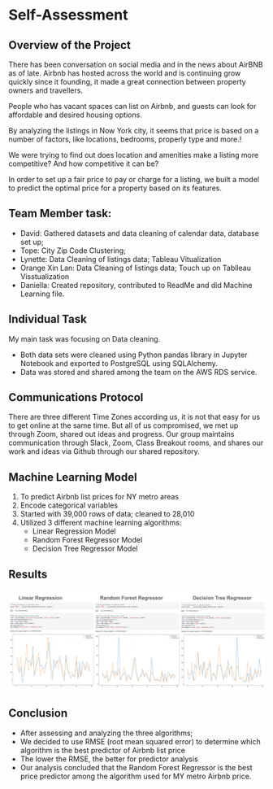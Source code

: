 # Self-Assessment

## Overview of the Project

There has been conversation on social media and in the news about AirBNB as of late. Airbnb has hosted across the world and is continuing grow quickly since it founding, it made a great connection between property owners and travellers.

People who has vacant spaces can list on Airbnb, and guests can look for affordable and desired housing options.

By analyzing the listings in Now York city,  it seems that price is based on a number of factors, like locations, bedrooms, properly type and more.!

We were trying to find out does location and amenities make a listing more competitive? And how competitive it can be?

In order to set up a fair price to pay or charge for a listing, we built a model to predict the optimal price for a property based on its features.

## Team Member task:

- David: Gathered datasets and data cleaning of calendar data, database set up; 
- Tope: City Zip Code Clustering; 
- Lynette: Data Cleaning of listings data; Tableau Vitualization
- Orange Xin Lan: Data Cleaning of listings data; Touch up on Tablleau Visstualization
- Daniella: Created repository, contributed to ReadMe and  did Machine Learning file. 

## Individual Task

My main task was focusing on Data cleaning.
- Both data sets were cleaned using Python pandas library in Jupyter Notebook and exported to PostgreSQL using SQLAlchemy.
- Data was stored and shared among the team on the AWS RDS service.

  
## Communications Protocol  

There are three different Time Zones according us, it is not that easy for us to get online at the same time. But all of us compromised, we met up through Zoom, shared out ideas and progress.
Our group maintains communication through Slack, Zoom, Class Breakout rooms, and shares our work and ideas via Github through our shared repository.

## Machine Learning Model

  1. To predict Airbnb list prices for NY metro areas
  2. Encode categorical variables
  3. Started with 39,000 rows of data; cleaned to 28,010
  4. Utilized 3 different machine learning algorithms:
      - Linear Regression Model
      - Random Forest Regressor Model
      - Decision Tree Regressor Model
      
## Results
![this is an image](https://github.com/Orangexinlan/Self-Assessment/blob/b5a5a84ac65706f819a6a288cec85372d06d56da/Results.png)
  
## Conclusion

- After assessing and analyzing the three algorithms;
- We decided to use RMSE (root mean squared error) to determine which algorithm is the best predictor of Airbnb list price
- The lower the RMSE, the better for predictor analysis
- Our analysis concluded that the Random Forest Regressor is the best price predictor among the algorithm used for MY metro Airbnb price.
